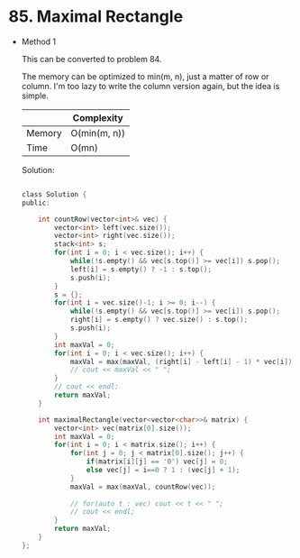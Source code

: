 # 85. Maximal Rectangle 
- Method 1

    This can be converted to problem 84.

    The memory can be optimized to min(m, n), just a matter of row or column. I'm too lazy to write the column version again, but the idea is simple.

    | |   Complexity  |
    | ----------- | ----------- | 
    |  Memory     | O(min(m, n)) | 
    |      Time       |  O(mn) | 


    Solution:

    ``` h

    class Solution {
    public:

        int countRow(vector<int>& vec) {
            vector<int> left(vec.size());
            vector<int> right(vec.size());
            stack<int> s;
            for(int i = 0; i < vec.size(); i++) {
                while(!s.empty() && vec[s.top()] >= vec[i]) s.pop();
                left[i] = s.empty() ? -1 : s.top();
                s.push(i);
            }
            s = {};
            for(int i = vec.size()-1; i >= 0; i--) {
                while(!s.empty() && vec[s.top()] >= vec[i]) s.pop();
                right[i] = s.empty() ? vec.size() : s.top();
                s.push(i);
            }
            int maxVal = 0;
            for(int i = 0; i < vec.size(); i++) {
                maxVal = max(maxVal, (right[i] - left[i] - 1) * vec[i]);
                // cout << maxVal << " ";
            }
            // cout << endl;
            return maxVal;
        }

        int maximalRectangle(vector<vector<char>>& matrix) {
            vector<int> vec(matrix[0].size());
            int maxVal = 0;
            for(int i = 0; i < matrix.size(); i++) {
                for(int j = 0; j < matrix[0].size(); j++) {
                    if(matrix[i][j] == '0') vec[j] = 0;
                    else vec[j] = i==0 ? 1 : (vec[j] + 1); 
                }
                maxVal = max(maxVal, countRow(vec));
                
                // for(auto t : vec) cout << t << " ";
                // cout << endl;
            }
            return maxVal;
        }
    };

    ```

<!-- - Method 2

    This is another method.

    | |   Complexity  |
    | ----------- | ----------- | 
    |  Memory     | O(n) | 
    |      Time       |  O(n) | 


    Solution:

    ``` h



    ```

- Additional Knowledge:
       
    Here are some additional knowledge.



<br> -->